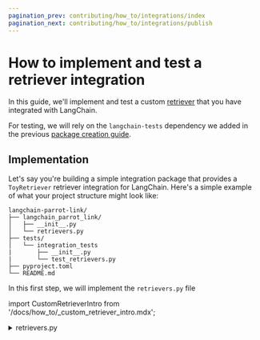 ```yaml
---
pagination_prev: contributing/how_to/integrations/index
pagination_next: contributing/how_to/integrations/publish
---
```

# How to implement and test a retriever integration

In this guide, we'll implement and test a custom [retriever](/docs/concepts/retrievers) that you have integrated with LangChain.

For testing, we will rely on the `langchain-tests` dependency we added in the previous [package creation guide](/docs/contributing/how_to/integrations/package).

## Implementation

Let's say you're building a simple integration package that provides a `ToyRetriever`
retriever integration for LangChain. Here's a simple example of what your project
structure might look like:

```plaintext
langchain-parrot-link/
├── langchain_parrot_link/
│   ├── __init__.py
│   └── retrievers.py
├── tests/
│   └── integration_tests
|       ├── __init__.py
|       └── test_retrievers.py
├── pyproject.toml
└── README.md
```

In this first step, we will implement the `retrievers.py` file

import CustomRetrieverIntro from '/docs/how_to/_custom_retriever_intro.mdx';

<CustomRetrieverIntro />

<details>
    <summary>retrievers.py</summary>
```python title="langchain_parrot_link/retrievers.py"
from typing import Any

from langchain_core.callbacks import CallbackManagerForRetrieverRun
from langchain_core.documents import Document
from langchain_core.retrievers import BaseRetriever

class ParrotRetriever(BaseRetriever):
    parrot_name: str
    k: int = 3

    def _get_relevant_documents(
        self, query: str, *, run_manager: CallbackManagerForRetrieverRun, **kwargs: Any
    ) -> list[Document]:
        k = kwargs.get("k", self.k)
        return [Document(page_content=f"{self.parrot_name} says: {query}")] * k
```
</details>

:::tip

The `ParrotRetriever` from this guide is tested
against the standard unit and integration tests in the LangChain Github repository.
You can always use this as a starting point [here](https://github.com/langchain-ai/langchain/blob/master/libs/standard-tests/tests/unit_tests/test_basic_retriever.py).

:::

## Testing



### 1. Create Your Retriever Class

```python
from langchain.schema import BaseRetriever, Document
from langchain.callbacks.manager import CallbackManagerForRetrieverRun

class MyCustomRetriever(BaseRetriever):
    """Custom retriever implementation."""
    
    def _get_relevant_documents(
        self, query: str, *, run_manager: CallbackManagerForRetrieverRun
    ) -> List[Document]:
        """Core implementation of retrieving relevant documents."""
        # Your implementation here
        pass

    async def _aget_relevant_documents(
        self, query: str, *, run_manager: CallbackManagerForRetrieverRun
    ) -> List[Document]:
        """Async implementation of retrieving relevant documents."""
        # Your async implementation here
        pass
```

### 2. Required Testing

All retrievers must include the following tests:

#### Basic Functionality Tests
```python
def test_get_relevant_documents():
    retriever = MyCustomRetriever()
    docs = retriever.get_relevant_documents("test query")
    assert isinstance(docs, list)
    assert all(isinstance(doc, Document) for doc in docs)

@pytest.mark.asyncio
async def test_aget_relevant_documents():
    retriever = MyCustomRetriever()
    docs = await retriever.aget_relevant_documents("test query")
    assert isinstance(docs, list)
    assert all(isinstance(doc, Document) for doc in docs)
```

#### Edge Cases
- Empty query handling
- Special character handling
- Long query handling
- Rate limiting (if applicable)
- Error handling

### 3. Documentation Requirements

Your retriever should include:

1. Class docstring with:
   - General description
   - Required dependencies
   - Example usage
   - Parameters explanation

2. Integration documentation file:
   - Installation instructions
   - Basic usage example
   - Advanced configuration
   - Common issues and solutions

### 4. Best Practices

1. **Error Handling**
   - Implement proper error handling for API calls
   - Provide meaningful error messages
   - Handle rate limits gracefully

2. **Performance**
   - Implement caching when appropriate
   - Use batch operations where possible
   - Consider implementing both sync and async methods

3. **Configuration**
   - Use environment variables for sensitive data
   - Provide sensible defaults
   - Allow for customization of key parameters

4. **Type Hints**
   - Use proper type hints throughout your code
   - Document expected types in docstrings

## Example Implementation

Here's a minimal example of a custom retriever:

```python
from typing import List
from langchain.schema import BaseRetriever, Document
from langchain.callbacks.manager import CallbackManagerForRetrieverRun

class SimpleKeywordRetriever(BaseRetriever):
    """A simple retriever that matches documents based on keywords."""
    
    documents: List[Document]  # Store your documents here
    
    def _get_relevant_documents(
        self, query: str, *, run_manager: CallbackManagerForRetrieverRun
    ) -> List[Document]:
        """Return documents that contain the query string."""
        return [
            doc for doc in self.documents 
            if query.lower() in doc.page_content.lower()
        ]

    async def _aget_relevant_documents(
        self, query: str, *, run_manager: CallbackManagerForRetrieverRun
    ) -> List[Document]:
        """Async version of get_relevant_documents."""
        return self._get_relevant_documents(query, run_manager=run_manager)
```

## Submission Checklist

- [ ] Implemented base retriever interface
- [ ] Added comprehensive tests
- [ ] Included proper documentation
- [ ] Added type hints
- [ ] Handled error cases
- [ ] Implemented both sync and async methods
- [ ] Added example usage
- [ ] Followed code style guidelines
- [ ] Added requirements.txt or setup.py updates

## Getting Help

If you need help while implementing your retriever:
1. Check existing retriever implementations for reference
2. Open a discussion in the GitHub repository
3. Ask in the LangChain Discord community

Remember to follow the existing patterns in the codebase and maintain consistency with other retrievers.
